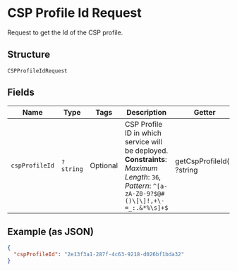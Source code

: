 
# CSP Profile Id Request

Request to get the Id of the CSP profile.

## Structure

`CSPProfileIdRequest`

## Fields

| Name | Type | Tags | Description | Getter | Setter |
|  --- | --- | --- | --- | --- | --- |
| `cspProfileId` | `?string` | Optional | CSP Profile ID in which service will be deployed.<br>**Constraints**: *Maximum Length*: `36`, *Pattern*: `^[a-zA-Z0-9?$@#()\[\]!,+\-=_:.&*%\s]+$` | getCspProfileId(): ?string | setCspProfileId(?string cspProfileId): void |

## Example (as JSON)

```json
{
  "cspProfileId": "2e13f3a1-287f-4c63-9218-d026bf1bda32"
}
```

